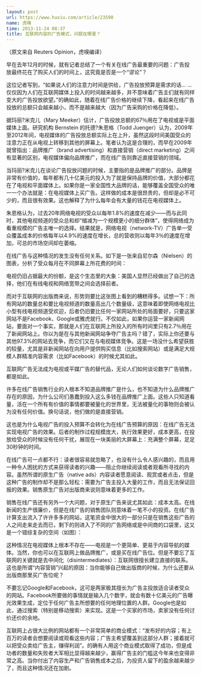 ```yaml
---
layout: post
url: https://www.huxiu.com/article/23590
name: 虎嗅
time: 2013-11-24 08:37
title: 互联网内容的广告模式，问题在哪里？
---
```

（原文来自 Reuters Opinion，虎嗅编译）

早在去年12月的时候，就有记者总结了一个有关在线广告最重要的问题：广告投放最终花在了购买人们的时间上，这究竟是否是一个“谬论”？

这位记者写到，“如果说人们的注意力时间是供给，广告投放预算是需求的话... ... 仅仅因为人们在互联网媒体上投入的时间越来越多，并不意味着广告主们就有同样变大的广告投放欲望。”的确如此，随着在线广告价格的继续下降，看起来在线广告投放的总额只会越来越小，而不是越来越大（因为广告采购的价格在降低）。

据玛丽?米克儿（Mary Meeker）估计，广告投放总额的67％用在了电视或是平面媒体上面。研究机构 Bernstein 的托德?朱恩格（Todd Juenger）认为，2009年至2012年间，电视媒体的广告投放总额实际上在上升，虽然这段时间美国受众的注意力正在从电视上转移到其他的屏幕上。笔者认为这是合理的，而早在2009年就曾指出：品牌推广（brand advertising）和直接营销（direct marketing）之间有显著的区别，电视媒体偏向品牌推广，而在线广告则靠近直接营销的领域。

当玛丽?米克儿在谈论广告投放问题的时候，主要指的是品牌推广的部分。品牌是非常有价值的，每年都有几十亿美元的投入为了就是保持品牌的价值，大部分都花在了电视和平面媒体上。如果你是一家全国性大品牌的话，能够覆盖全国受众的唯一一个办法就是：在电视媒体上买广告。这样做的成本是很昂贵的，但却是必不可少的，而且很有效果。这也解释了为什么每年会有大量的钱花在电视媒体上。

朱恩格认为，过去20年网络电视的受众以每年1.8%的速度在减少——而与此同时，其他电视频道的受众总和却“缩减为一个规模更小的细分群体”，使得网络成为看重规模的广告主唯一的选择。结果就是，网络电视（network-TV）广告单一受众覆盖成本的价格每年以4.9%的速度在增长，总的营收则以每年3％的速度在增加，可总的市场空间却在萎缩。

在线广告与这种情况的发生没有任何关系。如下是一张来自尼尔森（Nielsen）的图表，分析了受众每月在不同屏幕上所花费的时间：

电视仍旧占据最大的份额，是这个生态里的大象：美国人显然已经做出了自己的选择，他们在有线电视和网络宽带之间会选择前者。

而对于互联网的出版商来说，形势则要比这张图上看到的糟糕得多。试想一下：所有网站的数量总和要比电视频道的数量高出几个数量级，这意味着即使网络电视比小型有线电视频道受欢迎，后者仍旧要比任何一家网站所处的局面要好，只要这家网站不是Facebook、Google或雅虎就行。不仅如此，如果你运营一家新闻网站，要面对一个事实，那就是人们在互联网上所投入的所有时间里只有2.7％用在了新闻网站上。你以为是在与其他新闻网站争夺广告主吗？错了，实际上你还要与其他97.3%的网站去竞争，而它们又在与电视媒体竞争。这是一场没什么希望获胜的较量，尤其是非新闻网站在向用户提供购买信息（比如搜索网站）或是满足大规模人群精准内容需求（比如Facebook）的时候尤其如此。

互联网广告无法成为电视或平媒广告的替代品，无论人们如何谈论数字广告销售，都是如此。

许多在线广告销售行业的人根本不知道品牌推广是什么，也不知道为什么品牌推广存在的原因，为什么公司们愚蠢到投入这么多钱在品牌推广上面。这些人只知道看量，活在一个所有有价值的事情都要被量化的世界里，无法被量化的事物则会被认为没有任何价值。换句话说，他们做的是直接营销。

这也是为什么电视广告的投入预算不会转化为在线广告预算的原因：在线广告无法实现电视广告的效果。后者的制作过程规模庞大，执行效果更好，成本更高，在投放给受众的时候没有任何干扰，展现在一块美丽的大屏幕上：充满整个屏幕，足足30秒钟的时间。

在线广告可一点都不行：读者很容易就忽略了，也没有什么令人感兴趣的，而且用一种令人困扰的方式来获得读者的兴趣——阻止你继续阅读或者观看所寻找的内容。虽然所谓的原生广告（native ads）内容读者愿意阅读、观赏或者点击，但是这种广告的制作却不是那么轻松：需要为广告主投入大量的工作，而且无法保证回报的效果。销售原生广告对出版商来说则意味着更多的工作。

销售在线广告还有另外一个大问题，对于原生广告来说尤其如此：成本太高。在线新闻的生产很廉价，但是在线广告的销售团队则意味着一笔不小的投资。在线广告计算支出流入了许许多多的网站，这笔资金中很大的一部分只是在销售这些广告的人之间走来走去而已，剩下的则进入了不同的广告网络或是中间商的口袋里，这又是一个错综复杂的空间（如图）：

这种情况在电视媒体上根本不存在——电视是一个更简单、更易于内容导航的媒体。当然，你也可以在互联网上做品牌推广，或是买在线广告位。但是不要忘了互联网的关键就是去中间化（disintermediates）：互联网很擅长建立直接的联系。这也是所谓“内容营销”兴起的原因：当你能够自己做出版商的时候，为什么还要从出版商那里买广告位呢？

不要忘记Google和Facebook，这可是两家极其擅长为广告主投放适合读者受众的网站。Facebook所要做的事情就是输入几个数字，就会有数十亿美元的广告曝光效果生成，定位于任何广告主所想要的任何地理位置的人群。Google也是如此，通过搜索（特别是移动搜索）来实现。这是一个买家的市场，卖家没有任何讨价还价的余地。

互联网上占很大比例的网站都有一个非常简单的商业模式：“发布好的内容；有上百万的读者会想要阅读或观看这些内容；广告主希望覆盖到这部分人群；接着就可以把受众卖给广告主，赚得利润”。的确有人用这个商业模式取得了成功，但是成功者的数量和失败者大军相比显得越来越少，赢得广告主的门槛这今年来也变得非常之高。当你付出了内容生产和广告销售成本之后，为投资人留下的盈余越来越少了，而且这种情况还在加剧。

